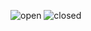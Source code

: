 ![open](https://github.com/Prachi1Modak/WebD/assets/123183519/eceb975f-3256-41b9-8cbd-eb3c3febf4af)
![closed](https://github.com/Prachi1Modak/WebD/assets/123183519/ae18f143-4531-4dfc-9376-1e96ad321fbc)
